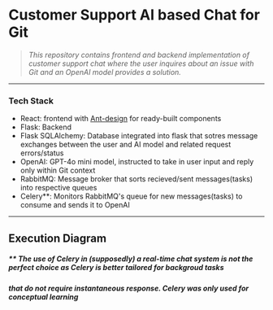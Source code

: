 # Customer Support AI based Chat for Git

> _This repository contains frontend and backend implementation of customer support chat where the user inquires about an issue with Git and an OpenAI model provides a solution._
---
### Tech Stack

* React: frontend with [Ant-design](https://github.com/ant-design/ant-design) for ready-built components
* Flask: Backend
* Flask SQLAlchemy: Database integrated into flask that sotres message exchanges between the user and AI model and related request errors/status
* OpenAI: GPT-4o mini model, instructed to take in user input and reply only within Git context
* RabbitMQ: Message broker that sorts recieved/sent messages(tasks) into respective queues
* Celery**: Monitors RabbitMQ's queue for new messages(tasks) to consume and sends it to OpenAI

---
## Execution Diagram














##### ** _The use of Celery in (supposedly) a real-time chat system is not the perfect choice as Celery is better tailored for backgroud tasks_
##### _that do not require instantaneous response. Celery was only used for conceptual learning_





